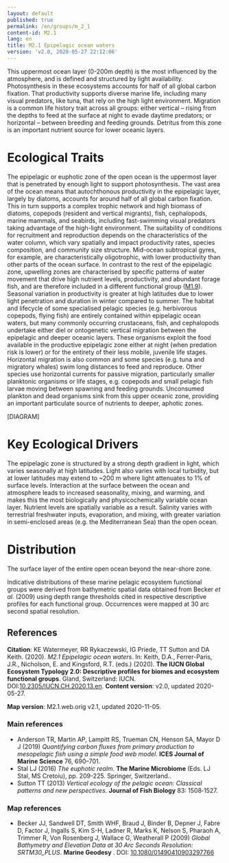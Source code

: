 ```yaml
---
layout: default
published: true
permalink: /en/groups/m_2_1
content-id: M2.1
lang: en
title: M2.1 Epipelagic ocean waters
version: 'v2.0, 2020-05-27 22:12:06'
---
```


This uppermost ocean layer (0-200m depth) is the most influenced by the atmosphere, and is defined and structured by light availability. Photosynthesis in these ecosystems accounts for half of all global carbon fixation. That productivity supports diverse marine life, including many visual predators, like tuna, that rely on the high light environment. Migration is a common life history trait across all groups: either vertical – rising from the depths to feed at the surface at night to evade daytime predators; or horizontal – between breeding and feeding grounds. Detritus from this zone is an important nutrient source for lower oceanic layers.

# Ecological Traits
 
The epipelagic or euphotic zone of the open ocean is the uppermost layer that is penetrated by enough light to support photosynthesis. The vast area of the ocean means that autochthonous productivity in the epipelagic layer, largely by diatoms, accounts for around half of all global carbon fixation. This in turn supports a complex trophic network and high biomass of diatoms, copepods (resident and vertical migrants), fish, cephalopods, marine mammals, and seabirds, including fast-swimming visual predators taking advantage of the high-light environment. The suitability of conditions for recruitment and reproduction depends on the characteristics of the water column, which vary spatially and impact productivity rates, species composition, and community size structure. Mid-ocean subtropical gyres, for example, are characteristically oligotrophic, with lower productivity than other parts of the ocean surface. In contrast to the rest of the epipelagic zone, upwelling zones are characterised by specific patterns of water movement that drive high nutrient levels, productivity, and abundant forage fish, and are therefore included in a different functional group ([M1.9](/explore/groups/M1.9)). Seasonal variation in productivity is greater at high latitudes due to lower light penetration and duration in winter compared to summer. The habitat and lifecycle of some specialised pelagic species (e.g. herbivorous copepods, flying fish) are entirely contained within epipelagic ocean waters, but many commonly occurring crustaceans, fish, and cephalopods undertake either diel or ontogenetic vertical migration between the epipelagic and deeper oceanic layers. These organisms exploit the food available in the productive epipelagic zone either at night (when predation risk is lower) or for the entirety of their less mobile, juvenile life stages. Horizontal migration is also common and some species (e.g. tuna and migratory whales) swim long distances to feed and reproduce. Other species use horizontal currents for passive migration, particularly smaller planktonic organisms or life stages, e.g. copepods and small pelagic fish larvae moving between spawning and feeding grounds. Unconsumed plankton and dead organisms sink from this upper oceanic zone, providing an important particulate source of nutrients to deeper, aphotic zones.

[DIAGRAM]

# Key Ecological Drivers
 
The epipelagic zone is structured by a strong depth gradient in light, which varies seasonally at high latitudes. Light also varies with local turbidity, but at lower latitudes may extend to ~200 m where light attenuates to 1% of surface levels. Interaction at the surface between the ocean and atmosphere leads to increased seasonality, mixing, and warming, and makes this the most biologically and physicochemically variable ocean layer. Nutrient levels are spatially variable as a result. Salinity varies with terrestrial freshwater inputs, evaporation, and mixing, with greater variation in semi-enclosed areas (e.g. the Mediterranean Sea) than the open ocean.
 
# Distribution
 
The surface layer of the entire open ocean beyond the near-shore zone.

Indicative distributions of these marine pelagic ecosystem functional groups were derived from bathymetric spatial data obtained from Becker _et al._ (2009) using depth range thresholds cited in respective descriptive profiles for each functional group. Occurrences were mapped at 30 arc second spatial resolution.

## References

**Citation**: KE Watermeyer, RR Rykaczewski, IG Priede, TT Sutton and DA Keith. (2020). *M2.1 Epipelagic ocean waters*. In: Keith, D.A., Ferrer-Paris, J.R., Nicholson, E. and Kingsford, R.T. (eds.) (2020). **The IUCN Global Ecosystem Typology 2.0: Descriptive profiles for biomes and ecosystem functional groups**. Gland, Switzerland: IUCN. DOI:[10.2305/IUCN.CH.2020.13.en](https://doi.org/10.2305/IUCN.CH.2020.13.en).
**Content version**: v2.0, updated 2020-05-27.

**Map version**: M2.1.web.orig v2.1, updated 2020-11-05.

### Main references
* Anderson TR, Martin AP, Lampitt RS, Trueman CN, Henson SA, Mayor D J (2019) *Quantifying carbon fluxes from primary production to mesopelagic fish using a simple food web model*. **ICES Journal of Marine Science** 76, 690–701.
* Stal LJ  (2016) *The euphotic realm*. **The Marine Microbiome** (Eds. LJ Stal, MS Cretoiu), pp. 209-225. Springer, Switzerland..
* Sutton TT  (2013) *Vertical ecology of the pelagic ocean: Classical patterns and new perspectives*. **Journal of Fish Biology** 83: 1508‐1527.

### Map references
* Becker JJ, Sandwell DT, Smith WHF, Braud J, Binder B, Depner J, Fabre D, Factor J, Ingalls S, Kim S-H, Ladner R, Marks K, Nelson S, Pharaoh A, Trimmer R, Von Rosenberg J, Wallace G, Weatherall P  (2009) *Global Bathymetry and Elevation Data at 30 Arc Seconds Resolution: SRTM30_PLUS*. **Marine Geodesy** . DOI: [10.1080/01490410903297766](http://doi.org/10.1080/01490410903297766)
